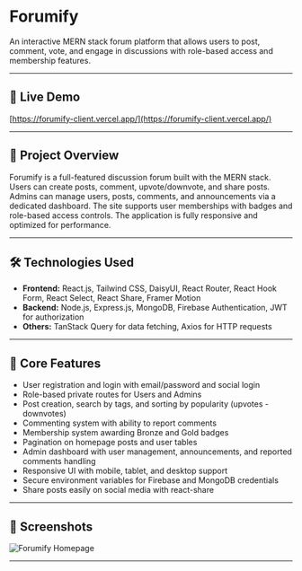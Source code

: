 # Forumify

An interactive MERN stack forum platform that allows users to post, comment, vote, and engage in discussions with role-based access and membership features.

---

## 🚀 Live Demo

[https://forumify-client.vercel.app/](https://forumify-client.vercel.app/)

---

## 📝 Project Overview

Forumify is a full-featured discussion forum built with the MERN stack. Users can create posts, comment, upvote/downvote, and share posts. Admins can manage users, posts, comments, and announcements via a dedicated dashboard. The site supports user memberships with badges and role-based access controls. The application is fully responsive and optimized for performance.

---

## 🛠️ Technologies Used

- **Frontend:** React.js, Tailwind CSS, DaisyUI, React Router, React Hook Form, React Select, React Share, Framer Motion
- **Backend:** Node.js, Express.js, MongoDB, Firebase Authentication, JWT for authorization
- **Others:** TanStack Query for data fetching, Axios for HTTP requests

---

## 🌟 Core Features

- User registration and login with email/password and social login
- Role-based private routes for Users and Admins
- Post creation, search by tags, and sorting by popularity (upvotes - downvotes)
- Commenting system with ability to report comments
- Membership system awarding Bronze and Gold badges
- Pagination on homepage posts and user tables
- Admin dashboard with user management, announcements, and reported comments handling
- Responsive UI with mobile, tablet, and desktop support
- Secure environment variables for Firebase and MongoDB credentials
- Share posts easily on social media with react-share

---

## 📸 Screenshots

![Forumify Homepage](https://i.ibb.co.com/1tmYXh6s/Screenshot-2025-08-08-161151.png)



---


